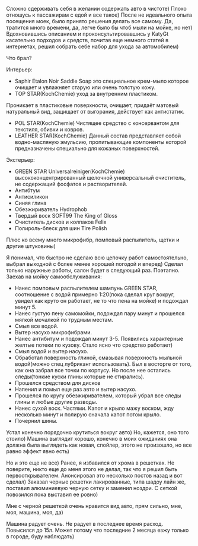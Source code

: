 Сложно сдерживать себя в желании содержать авто в чистоте) Плохо отношусь к пассажирам с едой и все такое)
После не идеального опыта посещения моек, было принято решения делать все самому. Да, тратится много времени, да, легче было бы чтоб мыли на мойке, но нет)
Вдохновившись описанием и проконсультировавшись у KatyGt касательно подходов и средств, почитав еще немного статей в интернетах, решил собрать себе набор для ухода за автомобилем)

Что брал?

Интерьер:
* Saphir Etalon Noir Saddle Soap это специальное крем-мыло которое очищает и увлажняет старую или очень толстую кожу.
* TOP STAR(KochСhemie) уход за внутренним пластиком.

Проникает в пластиковые поверхности, очищает, придаёт матовый натуральный вид, защищает от выгорания, действует как антистатик.
* POL STAR(KochСhemie) Чистящее средство с консервантом для текстиля, обивки и ковров.
* LEATHER STAR(KochСhemie) Данный состав представляет собой водно-масляную эмульсию, пропитывающие компоненты которой предназначены специально для кожаных поверхностей.

Экстерьер:
* GREEN STAR Universalreiniger(KochСhemie) высококонцентрированный щелочной универсальный очиститель, не содержащий фосфатов и растворителей.
* Антибтум
* Антисиликон
* Синяя глина
* Обезжириватель Hydrophob
* Твердый воск SOFT99 The King of Gloss
* Очиститель дисков и колпаков Felix
* Полироль-блеск для шин Tire Polish

Плюс ко всему много микрофибр, помповый распылитель, щетки и другие штуковины)

Я понимал, что быстро не сделаю всю цепочку работ самостоятельно, выбрал выходной с более менее хорошей погодой и вперед) Сделал только наружные работы, салон будет в следующий раз.
Поэтапно. Заехав на мойку самообслуживания:
* Нанес помповым распылителем шампунь GREEN STAR, соотношение с водой примерно 1:20(пока сделал круг вокруг, увидел как круто он работает, не то что пена на мойке) и подождал минут 5.
* Нанес густую пену самомойки, подождал пару минут и прошелся мягкой мочалкой по трудным местам.
* Смыл все водой.
* Вытер насухо микрофибрами.
* Нанес антибитум и подождал минут 3-5. Появились характерные желтые потеки по кузову. Стало ясно что средство работает)
* Смыл водой и вытер насухо.
* Обработал поверхность глиной, смазывая поверхность мыльной водой(можно спец лубрикант использовать). Был в восторге от того, как она забрал все точки по корпусу. Но после нее остались следы(тонкие куски глины которые не стирались).
* Прошелся средством для дисков
* Напенил и помыл еще раз авто и вытер насухо.
* Прошелся по кругу обезжиривателем, который убрал все следы глины и любые другие разводы.
* Нанес сухой воск. Частями. Капот и крыло мажу воском, жду несколько минут и полирую сначала капот потом крыло.
* Почернил шины.

Устал конечно порядочно крутиться вокруг авто) Но, кажется, оно того стоило) Машина выглядит хорошо, конечно в моих ожиданиях она должна была выглядеть как новая, спойлер, этого не произошло, но все равно эффект явно есть)

Но и это еще не все) Ранее, я избавился от хрома в решетках. Не поверите, никто еще до меня этого не делал, так что я решил быть первооткрывателем. Анонсировал это несколько постов назад и вот сделал)
Заказал черные решетки лакированные, типа шадоу лайн же, поставил алюминиевую черную сетку и заменил ноздри. С сеткой повозился пока выставил ее ровно)

Мне с черной решеткой очень нравится вид авто, прям сильно, мне, моя, машина, моя, да)

Машина радует очень. Не радует в последнее время расход. Повысился до 15л. Может потому что последние 2 месяца езжу только в городе, буду наблюдать)